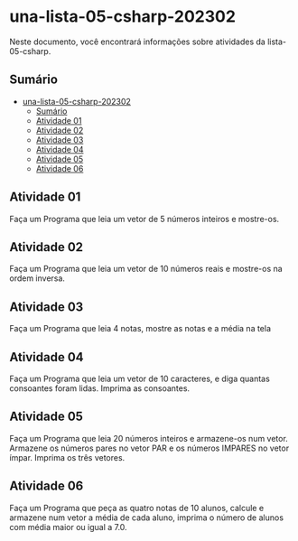 # una-lista-05-csharp-202302

Neste documento, você encontrará informações sobre atividades da lista-05-csharp.

## Sumário

- [una-lista-05-csharp-202302](#una-lista-05-csharp-202302)
  - [Sumário](#sumário)
  - [Atividade 01](#atividade-01)
  - [Atividade 02](#atividade-02)
  - [Atividade 03](#atividade-03)
  - [Atividade 04](#atividade-04)
  - [Atividade 05](#atividade-05)
  - [Atividade 06](#atividade-06)

## Atividade 01

Faça um Programa que leia um vetor de 5 números inteiros e mostre-os.


## Atividade 02

Faça um Programa que leia um vetor de 10 números reais e mostre-os na ordem inversa.

## Atividade 03

Faça um Programa que leia 4 notas, mostre as notas e a média na tela

## Atividade 04

Faça um Programa que leia um vetor de 10 caracteres, e diga quantas consoantes foram lidas. Imprima as consoantes.

## Atividade 05

Faça um Programa que leia 20 números inteiros e armazene-os num vetor. Armazene os números pares no vetor PAR e os números IMPARES no vetor ímpar. Imprima os três vetores.

## Atividade 06

Faça um Programa que peça as quatro notas de 10 alunos, calcule e armazene num vetor a média de cada aluno, imprima o número de alunos com média maior ou igual a 7.0.
